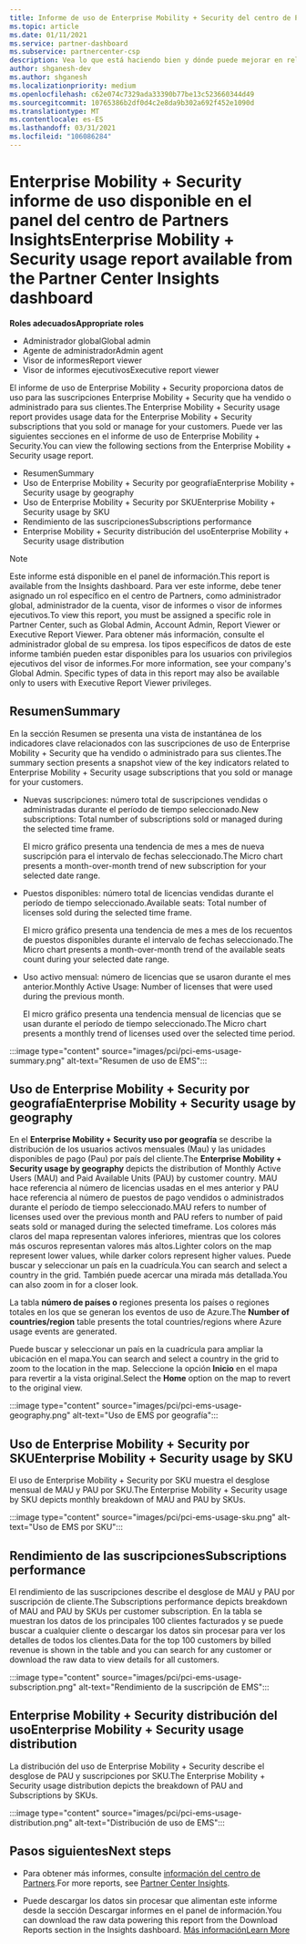 ```yaml
---
title: Informe de uso de Enterprise Mobility + Security del centro de Partners
ms.topic: article
ms.date: 01/11/2021
ms.service: partner-dashboard
ms.subservice: partnercenter-csp
description: Vea lo que está haciendo bien y dónde puede mejorar en relación con el uso de Enterprise Mobility + Security suscripciones que vende o administra para sus clientes.
author: shganesh-dev
ms.author: shganesh
ms.localizationpriority: medium
ms.openlocfilehash: c62e074c7329ada33390b77be13c523660344d49
ms.sourcegitcommit: 10765386b2df0d4c2e8da9b302a692f452e1090d
ms.translationtype: MT
ms.contentlocale: es-ES
ms.lasthandoff: 03/31/2021
ms.locfileid: "106086284"
---
```

# <a name="enterprise-mobility--security-usage-report-available-from-the-partner-center-insights-dashboard"></a><span data-ttu-id="534e5-103">Enterprise Mobility + Security informe de uso disponible en el panel del centro de Partners Insights</span><span class="sxs-lookup"><span data-stu-id="534e5-103">Enterprise Mobility + Security usage report available from the Partner Center Insights dashboard</span></span>

<span data-ttu-id="534e5-104">**Roles adecuados**</span><span class="sxs-lookup"><span data-stu-id="534e5-104">**Appropriate roles**</span></span>

- <span data-ttu-id="534e5-105">Administrador global</span><span class="sxs-lookup"><span data-stu-id="534e5-105">Global admin</span></span>
- <span data-ttu-id="534e5-106">Agente de administrador</span><span class="sxs-lookup"><span data-stu-id="534e5-106">Admin agent</span></span>
- <span data-ttu-id="534e5-107">Visor de informes</span><span class="sxs-lookup"><span data-stu-id="534e5-107">Report viewer</span></span>
- <span data-ttu-id="534e5-108">Visor de informes ejecutivos</span><span class="sxs-lookup"><span data-stu-id="534e5-108">Executive report viewer</span></span>

<span data-ttu-id="534e5-109">El informe de uso de Enterprise Mobility + Security proporciona datos de uso para las suscripciones Enterprise Mobility + Security que ha vendido o administrado para sus clientes.</span><span class="sxs-lookup"><span data-stu-id="534e5-109">The Enterprise Mobility + Security usage report provides usage data for the Enterprise Mobility + Security subscriptions that you sold or manage for your customers.</span></span> <span data-ttu-id="534e5-110">Puede ver las siguientes secciones en el informe de uso de Enterprise Mobility + Security.</span><span class="sxs-lookup"><span data-stu-id="534e5-110">You can view the following sections from the Enterprise Mobility + Security usage report.</span></span>

- <span data-ttu-id="534e5-111">Resumen</span><span class="sxs-lookup"><span data-stu-id="534e5-111">Summary</span></span>
- <span data-ttu-id="534e5-112">Uso de Enterprise Mobility + Security por geografía</span><span class="sxs-lookup"><span data-stu-id="534e5-112">Enterprise Mobility + Security usage by geography</span></span>
- <span data-ttu-id="534e5-113">Uso de Enterprise Mobility + Security por SKU</span><span class="sxs-lookup"><span data-stu-id="534e5-113">Enterprise Mobility + Security usage by SKU</span></span>
- <span data-ttu-id="534e5-114">Rendimiento de las suscripciones</span><span class="sxs-lookup"><span data-stu-id="534e5-114">Subscriptions performance</span></span>
- <span data-ttu-id="534e5-115">Enterprise Mobility + Security distribución del uso</span><span class="sxs-lookup"><span data-stu-id="534e5-115">Enterprise Mobility + Security usage distribution</span></span>

 > [!NOTE]
 > <span data-ttu-id="534e5-116">Este informe está disponible en el panel de información.</span><span class="sxs-lookup"><span data-stu-id="534e5-116">This report is available from the Insights dashboard.</span></span> <span data-ttu-id="534e5-117">Para ver este informe, debe tener asignado un rol específico en el centro de Partners, como administrador global, administrador de la cuenta, visor de informes o visor de informes ejecutivos.</span><span class="sxs-lookup"><span data-stu-id="534e5-117">To view this report, you must be assigned a specific role in Partner Center, such as Global Admin, Account Admin, Report Viewer or Executive Report Viewer.</span></span> <span data-ttu-id="534e5-118">Para obtener más información, consulte el administrador global de su empresa. los tipos específicos de datos de este informe también pueden estar disponibles para los usuarios con privilegios ejecutivos del visor de informes.</span><span class="sxs-lookup"><span data-stu-id="534e5-118">For more information, see your company's Global Admin. Specific types of data in this report may also be available only to users with Executive Report Viewer privileges.</span></span>

## <a name="summary"></a><span data-ttu-id="534e5-119">Resumen</span><span class="sxs-lookup"><span data-stu-id="534e5-119">Summary</span></span>

<span data-ttu-id="534e5-120">En la sección Resumen se presenta una vista de instantánea de los indicadores clave relacionados con las suscripciones de uso de Enterprise Mobility + Security que ha vendido o administrado para sus clientes.</span><span class="sxs-lookup"><span data-stu-id="534e5-120">The summary section presents a snapshot view of the key indicators related to Enterprise Mobility + Security usage subscriptions that you sold or manage for your customers.</span></span> 

- <span data-ttu-id="534e5-121">Nuevas suscripciones: número total de suscripciones vendidas o administradas durante el período de tiempo seleccionado.</span><span class="sxs-lookup"><span data-stu-id="534e5-121">New subscriptions: Total number of subscriptions sold or managed during the selected time frame.</span></span>

   <span data-ttu-id="534e5-122">El micro gráfico presenta una tendencia de mes a mes de nueva suscripción para el intervalo de fechas seleccionado.</span><span class="sxs-lookup"><span data-stu-id="534e5-122">The Micro chart presents a month-over-month trend of new subscription for your selected date range.</span></span>

- <span data-ttu-id="534e5-123">Puestos disponibles: número total de licencias vendidas durante el período de tiempo seleccionado.</span><span class="sxs-lookup"><span data-stu-id="534e5-123">Available seats: Total number of licenses sold during the selected time frame.</span></span>

   <span data-ttu-id="534e5-124">El micro gráfico presenta una tendencia de mes a mes de los recuentos de puestos disponibles durante el intervalo de fechas seleccionado.</span><span class="sxs-lookup"><span data-stu-id="534e5-124">The Micro chart presents a month-over-month trend of the available seats count during your selected date range.</span></span>

- <span data-ttu-id="534e5-125">Uso activo mensual: número de licencias que se usaron durante el mes anterior.</span><span class="sxs-lookup"><span data-stu-id="534e5-125">Monthly Active Usage: Number of licenses that were used during the previous month.</span></span>

   <span data-ttu-id="534e5-126">El micro gráfico presenta una tendencia mensual de licencias que se usan durante el período de tiempo seleccionado.</span><span class="sxs-lookup"><span data-stu-id="534e5-126">The Micro chart presents a monthly trend of licenses used over the selected time period.</span></span>

:::image type="content" source="images/pci/pci-ems-usage-summary.png" alt-text="Resumen de uso de EMS":::

## <a name="enterprise-mobility--security-usage-by-geography"></a><span data-ttu-id="534e5-128">Uso de Enterprise Mobility + Security por geografía</span><span class="sxs-lookup"><span data-stu-id="534e5-128">Enterprise Mobility + Security usage by geography</span></span>

<span data-ttu-id="534e5-129">En el **Enterprise Mobility + Security uso por geografía** se describe la distribución de los usuarios activos mensuales (Mau) y las unidades disponibles de pago (Pau) por país del cliente.</span><span class="sxs-lookup"><span data-stu-id="534e5-129">The **Enterprise Mobility + Security usage by geography** depicts the distribution of Monthly Active Users (MAU) and Paid Available Units (PAU) by customer country.</span></span> <span data-ttu-id="534e5-130">MAU hace referencia al número de licencias usadas en el mes anterior y PAU hace referencia al número de puestos de pago vendidos o administrados durante el período de tiempo seleccionado.</span><span class="sxs-lookup"><span data-stu-id="534e5-130">MAU refers to number of licenses used over the previous month and PAU refers to number of paid seats sold or managed during the selected timeframe.</span></span> <span data-ttu-id="534e5-131">Los colores más claros del mapa representan valores inferiores, mientras que los colores más oscuros representan valores más altos.</span><span class="sxs-lookup"><span data-stu-id="534e5-131">Lighter colors on the map represent lower values, while darker colors represent higher values.</span></span> <span data-ttu-id="534e5-132">Puede buscar y seleccionar un país en la cuadrícula.</span><span class="sxs-lookup"><span data-stu-id="534e5-132">You can search and select a country in the grid.</span></span> <span data-ttu-id="534e5-133">También puede acercar una mirada más detallada.</span><span class="sxs-lookup"><span data-stu-id="534e5-133">You can also zoom in for a closer look.</span></span>

<span data-ttu-id="534e5-134">La tabla **número de países o** regiones presenta los países o regiones totales en los que se generan los eventos de uso de Azure.</span><span class="sxs-lookup"><span data-stu-id="534e5-134">The **Number of countries/region** table presents the total countries/regions where Azure usage events are generated.</span></span>

<span data-ttu-id="534e5-135">Puede buscar y seleccionar un país en la cuadrícula para ampliar la ubicación en el mapa.</span><span class="sxs-lookup"><span data-stu-id="534e5-135">You can search and select a country in the grid to zoom to the location in the map.</span></span> <span data-ttu-id="534e5-136">Seleccione la opción **Inicio** en el mapa para revertir a la vista original.</span><span class="sxs-lookup"><span data-stu-id="534e5-136">Select the **Home** option on the map to revert to the original view.</span></span>

:::image type="content" source="images/pci/pci-ems-usage-geography.png" alt-text="Uso de EMS por geografía":::

## <a name="enterprise-mobility--security-usage-by-sku"></a><span data-ttu-id="534e5-138">Uso de Enterprise Mobility + Security por SKU</span><span class="sxs-lookup"><span data-stu-id="534e5-138">Enterprise Mobility + Security usage by SKU</span></span>

<span data-ttu-id="534e5-139">El uso de Enterprise Mobility + Security por SKU muestra el desglose mensual de MAU y PAU por SKU.</span><span class="sxs-lookup"><span data-stu-id="534e5-139">The Enterprise Mobility + Security usage by SKU depicts monthly breakdown of MAU and PAU by SKUs.</span></span>

:::image type="content" source="images/pci/pci-ems-usage-sku.png" alt-text="Uso de EMS por SKU":::

## <a name="subscriptions-performance"></a><span data-ttu-id="534e5-141">Rendimiento de las suscripciones</span><span class="sxs-lookup"><span data-stu-id="534e5-141">Subscriptions performance</span></span>

<span data-ttu-id="534e5-142">El rendimiento de las suscripciones describe el desglose de MAU y PAU por suscripción de cliente.</span><span class="sxs-lookup"><span data-stu-id="534e5-142">The Subscriptions performance depicts breakdown of MAU and PAU by SKUs per customer subscription.</span></span> <span data-ttu-id="534e5-143">En la tabla se muestran los datos de los principales 100 clientes facturados y se puede buscar a cualquier cliente o descargar los datos sin procesar para ver los detalles de todos los clientes.</span><span class="sxs-lookup"><span data-stu-id="534e5-143">Data for the top 100 customers by billed revenue is shown in the table and you can search for any customer or download the raw data to view details for all customers.</span></span>

:::image type="content" source="images/pci/pci-ems-usage-subscription.png" alt-text="Rendimiento de la suscripción de EMS":::

## <a name="enterprise-mobility--security-usage-distribution"></a><span data-ttu-id="534e5-145">Enterprise Mobility + Security distribución del uso</span><span class="sxs-lookup"><span data-stu-id="534e5-145">Enterprise Mobility + Security usage distribution</span></span>

<span data-ttu-id="534e5-146">La distribución del uso de Enterprise Mobility + Security describe el desglose de PAU y suscripciones por SKU.</span><span class="sxs-lookup"><span data-stu-id="534e5-146">The Enterprise Mobility + Security usage distribution depicts the breakdown of PAU and Subscriptions by SKUs.</span></span>

:::image type="content" source="images/pci/pci-ems-usage-distribution.png" alt-text="Distribución de uso de EMS":::

## <a name="next-steps"></a><span data-ttu-id="534e5-148">Pasos siguientes</span><span class="sxs-lookup"><span data-stu-id="534e5-148">Next steps</span></span>

- <span data-ttu-id="534e5-149">Para obtener más informes, consulte [información del centro de Partners](partner-center-insights.md).</span><span class="sxs-lookup"><span data-stu-id="534e5-149">For more reports, see [Partner Center Insights](partner-center-insights.md).</span></span>

- <span data-ttu-id="534e5-150">Puede descargar los datos sin procesar que alimentan este informe desde la sección Descargar informes en el panel de información.</span><span class="sxs-lookup"><span data-stu-id="534e5-150">You can download the raw data powering this report from the Download Reports section in the Insights dashboard.</span></span> [<span data-ttu-id="534e5-151">Más información</span><span class="sxs-lookup"><span data-stu-id="534e5-151">Learn More</span></span>](pci-download-reports.md) 
